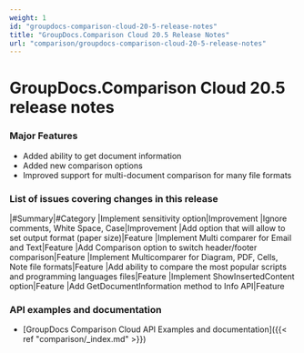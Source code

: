 ```yaml
---
weight: 1
id: "groupdocs-comparison-cloud-20-5-release-notes"
title: "GroupDocs.Comparison Cloud 20.5 Release Notes"
url: "comparison/groupdocs-comparison-cloud-20-5-release-notes"
---
```


# GroupDocs.Comparison Cloud 20.5 release notes #

### Major Features ###

* Added ability to get document information
* Added new comparison options
* Improved support for multi-document comparison for many file formats

### List of issues covering changes in this release ###

|#Summary|#Category
|Implement sensitivity option|Improvement 
|Ignore comments, White Space, Case|Improvement 
|Add option that will allow to set output format (paper size)|Feature 
|Implement Multi comparer for Email and Text|Feature 
|Add Comparison option to switch header/footer comparison|Feature 
|Implement Multicomparer for Diagram, PDF, Cells, Note file formats|Feature 
|Add ability to compare the most popular scripts and programming languages files|Feature 
|Implement ShowInsertedContent option|Feature 
|Add GetDocumentInformation method to Info API|Feature 

### API examples and documentation ###

* [GroupDocs Comparison Cloud API Examples and documentation]({{< ref "comparison/_index.md" >}})